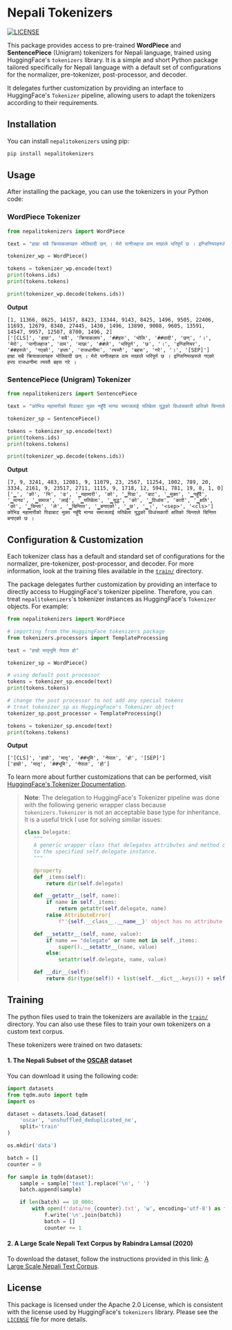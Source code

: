 # Nepali Tokenizers

[![LICENSE](https://img.shields.io/badge/license-Apache--2.0-blue)](./LICENSE)

This package provides access to pre-trained __WordPiece__ and __SentencePiece__ (Unigram) tokenizers for Nepali language, trained using HuggingFace's `tokenizers` library. It is a simple and short Python package tailored specifically for Nepali language with a default set of configurations for the normalizer, pre-tokenizer, post-processor, and decoder. 

It delegates further customization by providing an interface to HuggingFace's `Tokenizer` pipeline, allowing users to adapt the tokenizers according to their requirements.


## Installation

You can install `nepalitokenizers` using pip:

```sh
pip install nepalitokenizers
```


## Usage

After installing the package, you can use the tokenizers in your Python code:

### WordPiece Tokenizer

```python
from nepalitokenizers import WordPiece

text = "हाम्रा सबै क्रियाकलापहरु भोलिवादी छन् । मेरो पानीजहाज वाम माछाले भरिपूर्ण छ । इन्जिनियरहरुले गएको हप्ता राजधानीमा त्यस्तै बहस गरे ।"

tokenizer_wp = WordPiece()

tokens = tokenizer_wp.encode(text)
print(tokens.ids)
print(tokens.tokens)

print(tokenizer_wp.decode(tokens.ids))
```

**Output**

```
[1, 11366, 8625, 14157, 8423, 13344, 9143, 8425, 1496, 9505, 22406, 11693, 12679, 8340, 27445, 1430, 1496, 13890, 9008, 9605, 13591, 14547, 9957, 12507, 8700, 1496, 2]
['[CLS]', 'हाम्रा', 'सबै', 'क्रियाकलाप', '##हरु', 'भोलि', '##वादी', 'छन्', '।', 'मेरो', 'पानीजहाज', 'वाम', 'माछा', '##ले', 'भरिपूर्ण', 'छ', '।', 'इन्जिनियर', '##हरुले', 'गएको', 'हप्ता', 'राजधानीमा', 'त्यस्तै', 'बहस', 'गरे', '।', '[SEP]']
हाम्रा सबै क्रियाकलापहरु भोलिवादी छन् । मेरो पानीजहाज वाम माछाले भरिपूर्ण छ । इन्जिनियरहरुले गएको हप्ता राजधानीमा त्यस्तै बहस गरे ।
```

### SentencePiece (Unigram) Tokenizer

```python
from nepalitokenizers import SentencePiece

text = "कोभिड महामारीको पिडाबाट मुक्त नहुँदै मानव समाजलाई यतिबेला युद्धको विध्वंसकारी क्षतिको चिन्ताले चिन्तित बनाएको छ ।"

tokenizer_sp = SentencePiece()

tokens = tokenizer_sp.encode(text)
print(tokens.ids)
print(tokens.tokens)

print(tokenizer_wp.decode(tokens.ids))
```

**Output**

```
[7, 9, 3241, 483, 12081, 9, 11079, 23, 2567, 11254, 1002, 789, 20, 3334, 2161, 9, 23517, 2711, 1115, 9, 1718, 12, 5941, 781, 19, 8, 1, 0]
['▁', 'को', 'भि', 'ड', '▁महामारी', 'को', '▁पिडा', 'बाट', '▁मुक्त', '▁नहुँदै', '▁मानव', '▁समाज', 'लाई', '▁यतिबेला', '▁युद्ध', 'को', '▁विध्वंस', 'कारी', '▁क्षति', 'को', '▁चिन्ता', 'ले', '▁चिन्तित', '▁बनाएको', '▁छ', '▁।', '<sep>', '<cls>']
कोभिड महामारीको पिडाबाट मुक्त नहुँदै मानव समाजलाई यतिबेला युद्धको विध्वंसकारी क्षतिको चिन्ताले चिन्तित बनाएको छ ।
```


## Configuration & Customization

Each tokenizer class has a default and standard set of configurations for the normalizer, pre-tokenizer, post-processor, and decoder. For more information, look at the training files available in the [`train/`](train/) directory.

The package delegates further customization by providing an interface to directly access to HuggingFace's tokenizer pipeline. Therefore, you can treat `nepalitokenizers`'s tokenizer instances as HuggingFace's `Tokenizer` objects. For example:

```python
from nepalitokenizers import WordPiece

# importing from the HuggingFace tokenizers package
from tokenizers.processors import TemplateProcessing

text = "हाम्रो मातृभूमि नेपाल हो"

tokenizer_sp = WordPiece()

# using default post processor
tokens = tokenizer_sp.encode(text)
print(tokens.tokens)

# change the post processor to not add any special tokens
# treat tokenizer_sp as HuggingFace's Tokenizer object
tokenizer_sp.post_processor = TemplateProcessing()

tokens = tokenizer_sp.encode(text)
print(tokens.tokens)
```

**Output**
```
['[CLS]', 'हाम्रो', 'मातृ', '##भूमि', 'नेपाल', 'हो', '[SEP]']
['हाम्रो', 'मातृ', '##भूमि', 'नेपाल', 'हो']
```

To learn more about further customizations that can be performed, visit [HuggingFace's Tokenizer Documentation](https://huggingface.co/docs/tokenizers/api/tokenizer).


> **Note**: The delegation to HuggingFace's Tokenizer pipeline was done with the following generic wrapper class because `tokenizers.Tokenizer` is not an acceptable base type for inheritance.
> It is a useful trick I use for solving similar issues:
> ```python
> class Delegate:
>    """
>    A generic wrapper class that delegates attributes and method calls
>    to the specified self.delegate instance.
>    """
>
>    @property
>    def _items(self):
>        return dir(self.delegate)
>
>    def __getattr__(self, name):
>        if name in self._items:
>            return getattr(self.delegate, name)
>        raise AttributeError(
>            f"'{self.__class__.__name__}' object has no attribute '{name}'")
>
>    def __setattr__(self, name, value):
>        if name == "delegate" or name not in self._items:
>            super().__setattr__(name, value)
>        else:
>            setattr(self.delegate, name, value)
>
>    def __dir__(self):
>        return dir(type(self)) + list(self.__dict__.keys()) + self._items
> ```


## Training

The python files used to train the tokenizers are available in the [`train/`](train/) directory. You can also use these files to train your own tokenizers on a custom text corpus. 

These tokenizers were trained on two datasets:

#### 1. The Nepali Subset of the [OSCAR](https://oscar-project.github.io/documentation/versions/oscar-2301/) dataset

You can download it using the following code:

```python
import datasets
from tqdm.auto import tqdm
import os

dataset = datasets.load_dataset(
    'oscar', 'unshuffled_deduplicated_ne',
    split='train'
)

os.mkdir('data')

batch = []
counter = 0

for sample in tqdm(dataset):
    sample = sample['text'].replace('\n', ' ')
    batch.append(sample)

    if len(batch) == 10_000:
        with open(f'data/ne_{counter}.txt', 'w', encoding='utf-8') as f:
            f.write('\n'.join(batch))
            batch = []
            counter += 1
```

#### 2. A Large Scale Nepali Text Corpus by Rabindra Lamsal (2020)
To download the dataset, follow the instructions provided in this link: [A Large Scale Nepali Text Corpus](https://dx.doi.org/10.21227/jxrd-d245).


## License

This package is licensed under the Apache 2.0 License, which is consistent with the license used by HuggingFace's `tokenizers` library. Please see the [`LICENSE`](LICENSE) file for more details.
